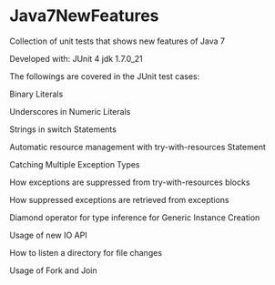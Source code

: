 Java7NewFeatures
================

Collection of unit tests that shows new features of Java 7

Developed with:
JUnit 4
jdk 1.7.0_21


The followings are covered in the JUnit test cases: 

Binary Literals

Underscores in Numeric Literals

Strings in switch Statements

Automatic resource management with try-with-resources Statement

Catching Multiple Exception Types

How exceptions are suppressed from try-with-resources blocks

How suppressed exceptions are retrieved from exceptions

Diamond operator for type inference for Generic Instance Creation

Usage of new IO API 

How to listen a directory for file changes

Usage of Fork and Join
